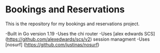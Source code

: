 # Bookings and Reservations

This is the repository for my bookings and reservations project.

-Built in Go version 1.19
-Uses the chi router
-Uses [alex edwards SCS] (https://github.com/alexedwards/scs/v2) session managment
-Uses [nosurf] (https://github.com/justinas/nosurf)
